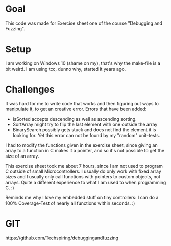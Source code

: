 # Goal
This code was made for Exercise sheet one of the course "Debugging and Fuzzing".

# Setup
I am working on Windows 10 (shame on my), that's why the make-file is a bit weird.
I am using tcc, dunno why, started it years ago.

# Challenges
It was hard for me to write code that works and then figuring out ways to manipulate it, to get an creative error.
Errors that have been added:

* isSorted accepts descending as well as ascending sorting.
* SortArray might try to flip the last element with one outside the array
* BinarySearch possibly gets stuck and does not find the element it is looking for. Yet this error can not be found by my "random" unit-tests.

I had to modify the functions given in the exercise sheet, since giving an array to a function in C makes it a pointer, and so it's not possible to get the size of an array.

This exercise sheet took me about 7 hours, since I am not used to program C outside of small Microcontrollers.
I usually do only work with fixed array sizes and I usually only call functions with pointers to custom objects, not arrays.
Quite a different experience to what I am used to when programming C. :)

Reminds me why I love my embedded stuff on tiny controllers: I can do a 100% Coverage-Test of nearly all functions within seconds. :)

# GIT
https://github.com/Techspiring/debuggingandfuzzing